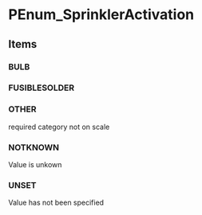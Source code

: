 # PEnum_SprinklerActivation

## Items

### BULB


### FUSIBLESOLDER


### OTHER
required category not on scale

### NOTKNOWN
Value is unkown

### UNSET
Value has not been specified
